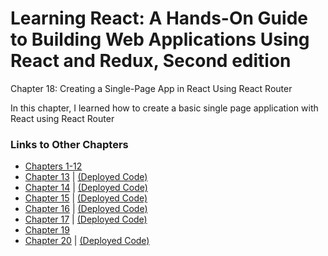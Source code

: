 <h1>Learning React: A Hands-On Guide to Building Web Applications Using React and Redux, Second edition</h1>

Chapter 18: Creating a Single-Page App in React Using React Router

In this chapter, I learned how to create a basic single page application with React using React Router

<h3>Links to Other Chapters</h3>
<ul>
  <li>
    <a href="https://github.com/justinfrey64/learning-react-chapters-1-through-12">Chapters 1-12</a>
  </li>
  <li>
    <a href="https://github.com/justinfrey64/learning-react-chapter-13">Chapter 13</a> | 
    <a href="https://justinfrey64.github.io/learning-react-chapter-13">(Deployed Code)</a>
  </li>
  <li>
    <a href="https://github.com/justinfrey64/learning-react-chapter-14">Chapter 14</a> | 
    <a href="https://justinfrey64.github.io/learning-react-chapter-14">(Deployed Code)</a>
  </li>
  <li>
    <a href="https://github.com/justinfrey64/learning-react-chapter-15">Chapter 15</a> | 
    <a href="https://justinfrey64.github.io/learning-react-chapter-15">(Deployed Code)</a>
  </li>
  <li>
    <a href="https://github.com/justinfrey64/learning-react-chapter-16">Chapter 16</a> | 
    <a href="https://justinfrey64.github.io/learning-react-chapter-16">(Deployed Code)</a>
  </li>
  <li>
    <a href="https://github.com/justinfrey64/learning-react-chapter-17">Chapter 17</a> | 
    <a href="https://justinfrey64.github.io/learning-react-chapter-17">(Deployed Code)</a>
  </li>
  <li>
    <a href="https://github.com/justinfrey64/learning-react-chapter-19">Chapter 19</a>
  </li>
  <li>
    <a href="https://github.com/justinfrey64/learning-react-chapter-20">Chapter 20</a> | 
    <a href="https://justinfrey64.github.io/learning-react-chapter-20/">(Deployed Code)</a>
  </li>
</ul>
